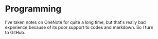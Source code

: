 # Programming
I've taken notes on OneNote for quite a long time, but that's really bad experience because of its poor support to codes and markdown. So I turn to GitHub.

